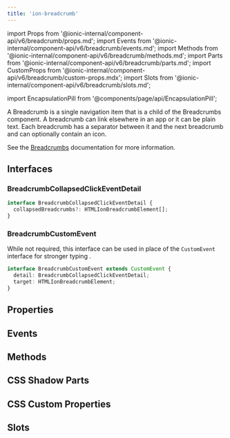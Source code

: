 ```yaml
---
title: 'ion-breadcrumb'
---
```


import Props from '@ionic-internal/component-api/v6/breadcrumb/props.md';
import Events from '@ionic-internal/component-api/v6/breadcrumb/events.md';
import Methods from '@ionic-internal/component-api/v6/breadcrumb/methods.md';
import Parts from '@ionic-internal/component-api/v6/breadcrumb/parts.md';
import CustomProps from '@ionic-internal/component-api/v6/breadcrumb/custom-props.mdx';
import Slots from '@ionic-internal/component-api/v6/breadcrumb/slots.md';

import EncapsulationPill from '@components/page/api/EncapsulationPill';

<EncapsulationPill type="shadow" />

A Breadcrumb is a single navigation item that is a child of the Breadcrumbs component. A breadcrumb can link elsewhere in an app or it can be plain text. Each breadcrumb has a separator between it and the next breadcrumb and can optionally contain an icon.

See the [Breadcrumbs](./breadcrumbs) documentation for more information.

## Interfaces

### BreadcrumbCollapsedClickEventDetail

```typescript
interface BreadcrumbCollapsedClickEventDetail {
  collapsedBreadcrumbs?: HTMLIonBreadcrumbElement[];
}
```

### BreadcrumbCustomEvent

While not required, this interface can be used in place of the `CustomEvent` interface for stronger typing .

```typescript
interface BreadcrumbCustomEvent extends CustomEvent {
  detail: BreadcrumbCollapsedClickEventDetail;
  target: HTMLIonBreadcrumbElement;
}
```

## Properties

<Props />

## Events

<Events />

## Methods

<Methods />

## CSS Shadow Parts

<Parts />

## CSS Custom Properties

<CustomProps />

## Slots

<Slots />

